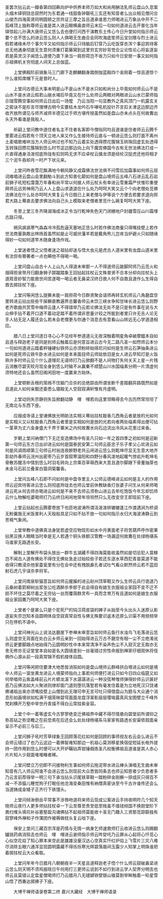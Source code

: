 <!-- { "loadSidebar": true } -->
圣罢次拈云此一瓣香第四回爇向炉中供养本师万如大和尚用酬法乳师云盘山久息案头烟木铎铜铙总寂然时为东君通一线鼓鱼钟磬吼三玄还有知音者么出众相见僧问合山俊杰四海英贤同明圆顿之宗共证三摩之旨且道承谁恩力师喝进云万象丛中开不二孤峰顶上独称尊师云谁是其人进云眼横鼻直师云末后一句如何道进云击开普化当年铎惊起儿孙满大唐师云又恁么去也便打问西干演教东土传心今日升堂如何指示师云要个总不恁么的进云恁么则人人俱喝无生曲合会同吹海底笙师云宝剑赠与烈士进云假若诸缘未尽个事欠平又如何指示师云只待脑后钉穿乃云吃饭穿衣浑个事迎宾待客总无他通身彻底无生意何须重打葛藤窝到这里穷玄穷妙背觉合尘论性论心将妄逐妄若是英灵汉子闻恁么道便乃直下承当一肩担荷岂不省力只如今日安居一事又如何指示祖佛机关穷彻底人间天上总伽蓝。

　　上堂佛殿阶前骑象马三门廊下走麒麟翻身踏倒伽蓝殿四个金刚着一惊且道惊个什么谁知席帽下元是昔时人。

　　上堂问古德云大事未明是山不是山水不是水只如和尚分上毕竟如何师云山不是山水不是水进云假若山崩水竭后毕竟又在什么处师云两眼对两眼进云山水已蒙师指示瑞雪腾空事如何师云日出后一场懡　乃云当阳一句显教外之真风顶门一机露玄关之密诀不是形言尽理博古明今实要枯木龙吟石牛哮吼机投针芥言扣关津这边那边齐收齐放所谓见与师齐减师半德见过于师方堪传授虽然如是盘山亦未点头在何故聻出头天外看谁是我般人。

　　祈嗣上堂问教中道住者名主不住者名客即今僧俗同均且道谁是住者师云云腾千里雾进云假若有个顶天立地人来又作么生接待师云直与一顿进云恁么则打面不离州土麦唱歌难哄当方人师云哄过也不知乃云着实处透得攒花簇锦玉转珠回虚玄处透得玉转珠回攒花簇锦到恁么时节这边那边向上向下魔宫佛国今古有无世法佛法打成一片直得通身活泼彻底玲珑有扣则鸣无求不应卓杖云擒龙须是经纶汉捉虎还他将相才三个泥牛吞却月一时产下状元来。

　　上堂问昨夜雪花飘满地今朝风静又成霜佛法世法俱不问雪后加霜事如何师云屈词难唱进云盘山会里翻觔斗到此方知普化颠如何是盘山境师云五峰八石进云乱石岩前狮子吼短松霭霭万年春和尚平常以何接人师云杖头有幸进云雪重霜严伏惟珍重便拜师云远劳神用乃云人人上盘山求道道在什么处乃呵呵大笑又云个个向老僧处觅佛法佛法在什么处亦呵呵大笑复云今日既已上来老僧与伊等说个方便去若要求道向邦君大路上蓦直去要求佛法向自己头上模取来老僧者里觅什么碗复呵呵大笑下座。

　　冬至上堂三冬齐降湖海成冰正令当行乾坤失色天门闭栅地户封疆雪压山川霜埋古路只得。

　　朔风飒飒寒气森森冷冷孤危逼天塞地正恁么时若作佛法商量只得嘴挂壁上若作世法商量孰敢出林扬首虽然如是止可威伏藩羊若是戴角熊儿岂肯当炉避火只如随缘得妙一句如何道竿木随身逢场作戏。

　　上堂迷者悟之父悟者迷之祖拈却迷与悟大虫元是虎古人道米里有虫盘山道米里有法但有嚼著者一点也瞒他不得喝一喝。

　　上堂问盘山自古十人上山九人得道未审那一人不得道师云跛脚阿师乃云觅火和烟得担泉带月归翻身狮子踯蹴踏象王回拈起拄杖云文殊普贤不合本分却向拄杖头上道观音妙智力能救世间苦遂喝一喝云者无鼻梁汉终日救人何不自救且道作么生得自救去掷拄杖下座。

　　上堂问等闲恁么提撕未能一肩担荷今日群贤聚会请师再转玄机师云八角磨盘空里转进云拈出些些干屎橛直教遍界总馨香师云未饮三峡水争知甘味长进云恁么则野老齐歌曲共赏雪中梅师云逢人不得错举乃云若论佛法无处不是只是有件事在说与大众伸手拈不着开口道不着动足踏不着所谓非思量计较之所能到者里只许无舌人论无手人拈无足人履还会么若未会老僧更与你通个消息去有意看山山转远无心学道道相应。

　　腊八日上堂问逐日寻心心不见经年参道道元无夜深触着明星角卓破摩醯本自如且道与释迦老子是同是别师云触着后是何意旨进云古今无二路凡圣一如然师云本分一句如何道进云踏着秤锤硬似铁师云亦须粉碎始得尼问如何是生师云石笋抽条进云如何是死师云铁牛卧水进云如何是本来面目师云师姑依旧是女人进云早知灯是火饭熟许多时师云见个什么道理尼无语师打乃云掀翻不是人间物打失何关天上星一片残云消散尽碧天皎月现全身到恁么时输不从赢秦不顺楚山川水国缁素分明一片清虚何须特地还会么虽然旧阁闲田地一度赢来方始休。

　　上堂顿断舌根的笼络不住脑门合杀的总绝踪由所谓坐断千差踏翻异路既然如是且道此人如何亲觐还委悉么寝殿无人空寂寂满轩惟有月虚明。

　　上堂动则失宗静则失旨掀翻动静　哩　哩若向这里领略得去今古历然常坦坦了无南北与东西下座。

　　应报成寺请上堂诸佛放光明助法实相义蓦拈拄杖敲香几西角云者是放的光如何是实相义又以杖敲香几西角云者里是实相如何是放的光若向者两处缁素得出便可拈一茎草为丈六金身盛大千界于粟米之内何故聻水向石边流出冷风从花里过来香。

　　岁朝上堂问衲僧门下无迁变选佛场中有圣凡只如一年之首四季之初如何是迎新第一句师云东方日出卯进云如何是国泰民安第二句师云臣忠子乐子孝父心欢进云如何是风调雨顺第三句师云村翁连夜醉野老共云闲进云恁么则乾坤尽显无生意大地齐彰劫外春师云浣州出密枣乃云岁首叙寒温阳和四野分春风泼地起暖气傍岩升乾坤毛骨散苏醒冻中情到恁么时羽毛转向上宗乘百草萌西来大意且道尔脚跟下骨董抽芽也未金马石前兰叠翠白猿洞菊馨香。

　　上堂问五峰八石即不问如何是中盘寺里主人公师云德峰进云如何是主人的作用师云迎宾待客进云恁么则彻底玲珑去也师云堂前休教缺香灯张婆子问生从何来师喝进云死从何去师亦喝进云如何是不来不去师云须弥山进云去年吃饱饭今年忘却饥师云什么物解吃婆喝师打乃云终日闲闲地常年坦坦然只么无改变空王即现前下座。

　　上堂云拈起也云腾雾卷放下也匝地波涛所谓活泼泼转辘辘逢江作渡遇涧为桥调无粉羹施无米饭普利人天般般具足只如不拈不放一句如何指示水归大海波涛静云到苍梧气象闲。

　　上堂举教中道佛真法身犹若虚空应物现形如水中月黄面老子将苦葫芦呼作密果拈黑豆换人眼睛当时幸是无人若遇个铜头铁额汉管教一场漏逗何故聻在处绿杨堪系马谁家无路透长安。

　　解制上堂解开布袋头放出一群牛五湖藏不得四海莫能收虽然如是切忌犯人苗稼岂不闻古人道有佛处不得住无佛处急走过始较些子若还东逐水草西犯青苗莫道不能收得只教浸杀他家齑瓮里有分在会中还有拽脱鼻孔者试吐气看众默然师云若不蓝田射石虎几乎误杀李将军。

　　上堂问南泉斩猫意旨如何师云腥臊的进云赵州顶草鞋又作么生师云兵行诡道乃云桑树着箭柳树出浆张公吃酒醉杀李郎于此会得自有娘生衣服祖业家园不变不迁不损不坏住之莫尽着之无穷拈一丝而覆荫群灵布一具而含育万有且道如何是娘生衣服祖业家园聻乃呵呵大笑下座。

　　上堂者个是甚么只是个驼死尸的钝汉荷皮袋的婢子从始至今头出头入迷原认影逐妄失宗岂知本自圆明体自空寂真常自性与佛无殊要识返本还原么识渠不用频频举只在停机不语中。

　　上堂问神光山上说法达磨崖下参禅未审意旨如何师云鱼行水浊鸟飞毛落进云恁么则虚空无背面在处白云乡师云亲到一回始得进云万古不磨空有相一尘不立绝淆讹师云更要脚跟点地始得乃云圆明妙性中本来常清净不染声色尘不入寂灭定无取亦无舍无修亦无证堂堂本自如是名大圆镜差别一丝毫错过穷性命报到禅家仔细观休将伎俩作心源从前一段真常锦不假机梭体自圆。

　　上堂问等闲把住要津大地悉皆消殒如何是盘山境师云群峰拱白塔进云如何是境中人师云一室坐黄龙进云人境蒙师指向上事若何师便打进云只如今日四众临筵又如何举唱师云紫盖峰前云片片蟒龙溪下水潺潺进云一种没弦琴惟师弹得妙师云识甚好恶乃云佛法如大火聚进则燎却面门退则堕坑落堑若有毫发住着是为立地死汉只饶诸佛诸祖出来亦须嘴挂壁上山僧到此无理可申无言可吐只得借盘山为题与大众通个消息形如画境状如松满干烟笼映碧穹面面龙盘浮翠影层层璎珞露真风宝图壁立千峰外梵刹横开万壑中举世丹青描不得白云常挂紫金容。

　　上堂个中一着等虚玄今古寥寥绝变迁佛祖界中藏不得尽情悬向碧堂前所谓仰之弥高钻之弥坚瞻之在前忽焉在后还会么处处绿杨堪系马家家有路透长安渠侬觌面亲呈示不必前三与后三。

　　上堂问狮子吼时芳草绿象王回顾落花红如何是回顾的事师视左右云会么进云不会师云错过了也乃云这边一着佛智难知那边一机祖心莫测移星换宿促短延长格外提持一团作用到恁么时便可以大开炉鞴拈弄钳锤煆炼圣凡权衡佛祖且道谁是其人赤心片片知人少觌面堆堆睹者稀。

　　上堂问壁立万仞即不问接物利生事如何师云拖泥带水进云棒头演唱无生曲未审知音有几人师云阿谁不会进云恁么则现前大众悉皆同条去也师云知恩者少负恩者多乃云言前荐得举一明三句下承当拈头识尾铁草鞋一踏粉碎金刚橛一拶成灰只得百不减一不添猫儿睡觉狗子打眠任他沧海变桑田惟有衲僧真密诀至今千古许谁传还会么当道铸成金矮子正齐行下铁馒头。

　　上堂问倾湫倒岳平常事不涉唇吻道将来师云现成公案进云手持夜明符几个知天晓师云夜行人更多师拈拄杖卓一下云至尊至贵至低至贱虽不值钱倾国不换厨堂阶下粪扫堆头填坑补谷塞壑盈沟诸佛拈不起祖师莫能收十圣无门趣入三贤那觅踪繇独有寂寥峰外禅和子作蒲团作被褥做枕头复云咄下座。

　　保安上堂问三藏百宗浑是药情与无情一病身乞师速救师打云收进云恁么则踢翻罏铫药病消殒去也师云　哩　哩进云谢师指示师云吽癹吒乃云罪从心起将心忏觅心心似空花焰了知心罪本来空此是雄雄没量汉达心空真实忏红炉焰上飞雪片三灾八难尽消除五眼六通浑显现圆明露藏不得烁烁寒光辉碧落眉间玉露少人知掌上明珠谁把着掷拄杖云大众看取。

　　上堂问年年今日腊月八朝朝夜半一天星且道释迦老子悟个什么师云窥破鼻梁进云恁么则天明不须鸡报晓日午何用打三更师云说到不如行到进云学人契界分明去也师云且莫错认定盘星僧喝师打乃云腊月八无缝罅铁壁银山锥莫劄举眸触着一轮星雪山悟了西番达掷拂子下座。

　　大博干禅师语录卷第二终
嘉兴大藏经　大博干禅师语录


